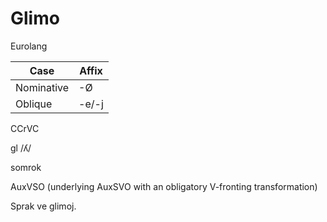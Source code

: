 # Glimo

Eurolang

| Case       | Affix  |
|------------|--------|
| Nominative | -Ø     |
| Oblique    | -e/-j  |

CCrVC

gl /ʎ/

somrok

AuxVSO (underlying AuxSVO with an obligatory V-fronting transformation)

Sprak ve glimoj.
